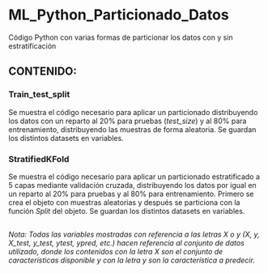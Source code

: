 # ML_Python_Particionado_Datos

Código Python con varias formas de particionar los datos con y sin estratificación


## CONTENIDO:

### Train_test_split

Se muestra el código necesario para aplicar un particionado distribuyendo los datos con un reparto al 20% para pruebas (_test_size_) y al 80% para entrenamiento, distribuyendo las muestras de forma aleatoria. Se guardan los distintos datasets en variables.

### StratifiedKFold

Se muestra el código necesario para aplicar un particionado estratificado a 5 capas mediante validación cruzada, distribuyendo los datos por igual en un reparto al 20% para pruebas y al 80% para entrenamiento. Primero se crea el objeto con muestras aleatorias y después se particiona con la función _Split_ del objeto. Se guardan los distintos datasets en variables.


##

_Nota: Todas las variables mostradas con referencia a las letras X o y (X, y, X_test, y_test, ytest, ypred, etc.) hacen referencia al conjunto de datos utilizado, donde los contenidos con la letra X son el conjunto de características disponible y con la letra y son la característica a predecir._
